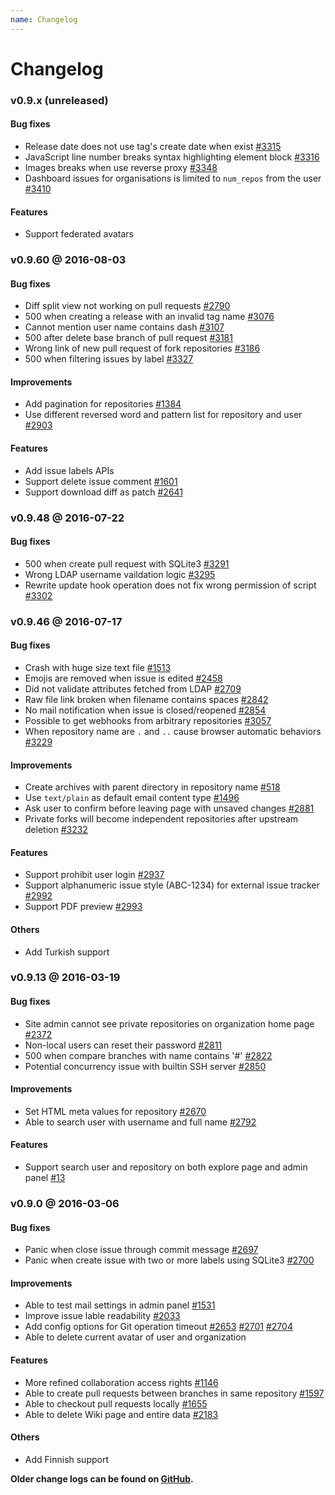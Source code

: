 ```yaml
---
name: Changelog
---
```


# Changelog

### v0.9.x (unreleased)

#### Bug fixes

- Release date does not use tag's create date when exist [#3315](https://github.com/gogits/gogs/issues/3315)
- JavaScript line number breaks syntax highlighting element block [#3316](https://github.com/gogits/gogs/issues/3316)
- Images breaks when use reverse proxy [#3348](https://github.com/gogits/gogs/issues/3348)
- Dashboard issues for organisations is limited to `num_repos` from the user [#3410](https://github.com/gogits/gogs/issues/3410)

#### Features

- Support federated avatars

### v0.9.60 @ 2016-08-03

#### Bug fixes

- Diff split view not working on pull requests [#2790](https://github.com/gogits/gogs/issues/2790)
- 500 when creating a release with an invalid tag name [#3076](https://github.com/gogits/gogs/issues/3076)
- Cannot mention user name contains dash [#3107](https://github.com/gogits/gogs/issues/3107)
- 500 after delete base branch of pull request [#3181](https://github.com/gogits/gogs/issues/3181)
- Wrong link of new pull request of fork repositories [#3186](https://github.com/gogits/gogs/issues/3186)
- 500 when filtering issues by label [#3327](https://github.com/gogits/gogs/issues/3327)

#### Improvements

- Add pagination for repositories [#1384](https://github.com/gogits/gogs/issues/1384)
- Use different reversed word and pattern list for repository and user [#2903](https://github.com/gogits/gogs/issues/2903)

#### Features

- Add issue labels APIs 
- Support delete issue comment [#1601](https://github.com/gogits/gogs/issues/1601)
- Support download diff as patch [#2641](https://github.com/gogits/gogs/issues/2641)

### v0.9.48 @ 2016-07-22

#### Bug fixes

- 500 when create pull request with SQLite3 [#3291](https://github.com/gogits/gogs/issues/3291)
- Wrong LDAP username vaildation logic [#3295](https://github.com/gogits/gogs/issues/3295)
- Rewrite update hook operation does not fix wrong permission of script [#3302](https://github.com/gogits/gogs/issues/3302)

### v0.9.46 @ 2016-07-17

#### Bug fixes

- Crash with huge size text file [#1513](https://github.com/gogits/gogs/issues/1513)
- Emojis are removed when issue is edited [#2458](https://github.com/gogits/gogs/issues/2458)
- Did not validate attributes fetched from LDAP [#2709](https://github.com/gogits/gogs/issues/2709)
- Raw file link broken when filename contains spaces [#2842](https://github.com/gogits/gogs/issues/2842)
- No mail notification when issue is closed/reopened [#2854](https://github.com/gogits/gogs/issues/2854)
- Possible to get webhooks from arbitrary repositories [#3057](https://github.com/gogits/gogs/issues/3057)
- When repository name are `.` and `..` cause browser automatic behaviors [#3229](https://github.com/gogits/gogs/issues/3229)

#### Improvements

- Create archives with parent directory in repository name [#518](https://github.com/gogits/gogs/issues/518)
- Use `text/plain` as default email content type [#1496](https://github.com/gogits/gogs/issues/1496)
- Ask user to confirm before leaving page with unsaved changes [#2881](https://github.com/gogits/gogs/issues/2881)
- Private forks will become independent repositories after upstream deletion [#3232](https://github.com/gogits/gogs/pull/3232)

#### Features

- Support prohibit user login [#2937](https://github.com/gogits/gogs/issues/2937)
- Support alphanumeric issue style (ABC-1234) for external issue tracker [#2992](https://github.com/gogits/gogs/issues/2992)
- Support PDF preview [#2993](https://github.com/gogits/gogs/issues/2993)

#### Others

- Add Turkish support

### v0.9.13 @ 2016-03-19

#### Bug fixes

- Site admin cannot see private repositories on organization home page [#2372](https://github.com/gogits/gogs/issues/2372)
- Non-local users can reset their password [#2811](https://github.com/gogits/gogs/issues/2811)
- 500 when compare branches with name contains '#' [#2822](https://github.com/gogits/gogs/issues/2822)
- Potential concurrency issue with builtin SSH server [#2850](https://github.com/gogits/gogs/issues/2850)

#### Improvements

- Set HTML meta values for repository [#2670](https://github.com/gogits/gogs/issues/2670)
- Able to search user with username and full name [#2792](https://github.com/gogits/gogs/issues/2792)

#### Features

- Support search user and repository on both explore page and admin panel [#13](https://github.com/gogits/gogs/issues/13)

### v0.9.0 @ 2016-03-06

#### Bug fixes

- Panic when close issue through commit message [#2697](https://github.com/gogits/gogs/issues/2697)
- Panic when create issue with two or more labels using SQLite3 [#2700](https://github.com/gogits/gogs/issues/2700)

#### Improvements

- Able to test mail settings in admin panel [#1531](https://github.com/gogits/gogs/issues/1531)
- Improve issue lable readability [#2033](https://github.com/gogits/gogs/issues/2033)
- Add config options for Git operation timeout [#2653](https://github.com/gogits/gogs/issues/2653) [#2701](https://github.com/gogits/gogs/issues/2701) [#2704](https://github.com/gogits/gogs/issues/2704)
- Able to delete current avatar of user and organization

#### Features

- More refined collaboration access rights [#1146](https://github.com/gogits/gogs/issues/1146)
- Able to create pull requests between branches in same repository [#1597](https://github.com/gogits/gogs/issues/1597)
- Able to checkout pull requests locally [#1655](https://github.com/gogits/gogs/issues/1655)
- Able to delete Wiki page and entire data [#2183](https://github.com/gogits/gogs/issues/2183)

#### Others

- Add Finnish support

**Older change logs can be found on [GitHub](https://github.com/gogits/gogs/releases?after=v0.9.0).**
